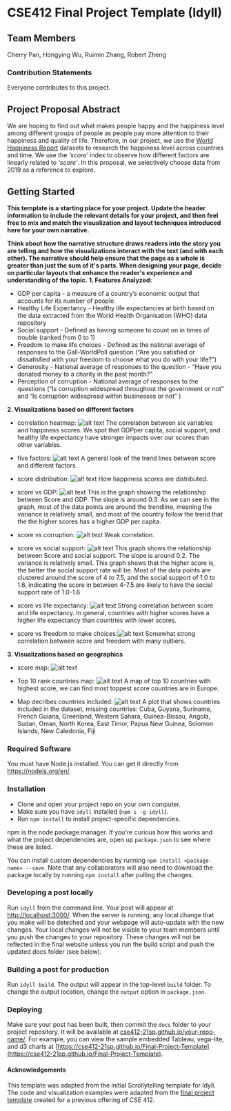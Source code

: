 # CSE412 Final Project Template (Idyll)

## Team Members

Cherry Pan, Hongying Wu, Ruimin Zhang, Robert Zheng

### Contribution Statements

Everyone contributes to this project.

## Project Proposal Abstract

We are hoping to find out what makes people happy and the happiness level among different groups of people as people pay more attention to their happiness and quality of life. Therefore, in our project, we use the [World Happiness Report](https://www.kaggle.com/PromptCloudHQ/world-happiness-report-2019) datasets to research the happiness level across countries and time. We use the _‘score’_ index to observe how different factors are linearly related to _‘score’_. In this proposal, we selectively choose data from 2019 as a reference to explore.

## Getting Started

**This template is a starting place for your project. Update the header information to include the relevant details for your project, and then feel free to mix and match the visualization and layout techniques introduced here for your own narrative.**

**Think about how the narrative structure draws readers into the story you are telling and how the visualizations interact with the text (and with each other). The narrative should help ensure that the page as a whole is greater than just the sum of it's parts. When designing your page, decide on particular layouts that enhance the reader's experience and understanding of the topic.**
**1. Features Analyzed:**
* GDP per capita - a measure of a country’s economic output that accounts for its number of people.
* Healthy Life Expectancy - Healthy life expectancies at birth based on the data extracted from the World Health Organisation (WHO) data repository
* Social support - Defined as having someone to count on in times of trouble (ranked from 0 to 1)
* Freedom to make life choices - Defined as the national average of responses to the Gall-WorldPoll question (“Are you satisfied or dissatisfied with your freedom to choose what you do with your life?”)
* Generosity - National average of responses to the question - “Have you donated money to a charity in the past month?”
* Perception of corruption - National average of responses to the questions (“Is corruption widespread throughout the government or not” and “Is corruption widespread within businesses or not” )

**2. Visualizations based on different factors**
* correlation heatmap:
![alt text](https://github.com/cse412-21sp/world-happiness-report/blob/main/static/images/correlation%20heatmap.png)
The correlation between six variables and happiness scores. We spot that GDPper capita, social support, and healthy life expectancy have stronger impacts over our scores than other variables. 

* five factors: 
![alt text](https://github.com/cse412-21sp/world-happiness-report/blob/main/static/images/A%20broad%20look%20of%20how%20score%20is%20related%20to%20these%20five%20factors%20.png)
A general look of the trend lines between score and different factors.

* score distribution: 
![alt text](https://github.com/cse412-21sp/world-happiness-report/blob/main/static/images/score%20distribution.png)
How happiness scores are distributed. 

* score vs GDP: 
![alt text](https://github.com/cse412-21sp/world-happiness-report/blob/main/static/images/score%20vs%20GDP.png)
This is the graph showing the relationship between Score and GDP. The slope is around 0.3. As we can see in the graph, most of the data points are around the trendline, meaning the variance is relatively small, and most of the country follow the trend that the the higher scores has a higher GDP per capita.

* score vs corruption: 
![alt text](https://github.com/cse412-21sp/world-happiness-report/blob/main/static/images/score%20vs%20corruption.jpg)
Weak correlation.

* score vs social support: 
![alt text](https://github.com/cse412-21sp/world-happiness-report/blob/main/static/images/score%20vs%20social%20support.png)
This graph shows the relationship between Score and social support. The slope is around 0.2. The variance is relatively small. This graph shows that the higher score is, the better the social support rate will be. Most of the data points are clustered around the score of 4 to 7.5, and the social support of 1.0 to 1.6, indicating the score in between 4-7.5 are likely to have the social support rate of 1.0-1.6

* score vs life expectancy: 
![alt text](https://github.com/cse412-21sp/world-happiness-report/blob/main/static/images/score%20vs%20life%20expectancy.jpg)
Strong correlation between score and life expectancy. In general, countries with higher scores have a higher life expectancy than countries with lower scores.

* score vs freedom to make choices:![alt text](https://github.com/cse412-21sp/world-happiness-report/blob/main/static/images/score%20vs%20freedom%20to%20make%20life%20choice.png)
Somewhat strong correlation between score and freedom with many outliers.

**3. Visualizations based on geographics**
* score map: 
![alt text](https://github.com/cse412-21sp/world-happiness-report/blob/main/static/images/score%20map.png)

* Top 10 rank countries map:
![alt text](https://github.com/cse412-21sp/world-happiness-report/blob/main/static/images/Top%2010%20countries.png)
A map of top 10 countries with highest score, we can find most toppest score countries are in Europe. 

* Map decribes countries included:
![alt text](https://github.com/cse412-21sp/world-happiness-report/blob/main/static/images/Map.jpg)
A plot that shows countries included in the dataset, missing countries:
Cuba, Guyana, Suriname, French Guiana, Greenland, Western Sahara, Guinea-Bissau, Angola, Sudan, Oman, North Korea, East Timor, Papua New Guinea, Solomon Islands, New Caledonia, Fiji


### Required Software

You must have Node.js installed. You can get it directly from https://nodejs.org/en/.

### Installation

- Clone and open your project repo on your own computer.
- Make sure you have `idyll` installed (`npm i -g idyll`).
- Run `npm install` to install project-specific dependencies.

npm is the node package manager. If you're curious how this works and what the project dependencies are, open up `package.json` to see where these are listed.

You can install custom dependencies by running `npm install <package-name> --save`. Note that any collaborators will also need to download the package locally by running `npm install` after pulling the changes.

### Developing a post locally

Run `idyll` from the command line. Your post will appear at [http://localhost:3000/](http://localhost:3000/). When the server is running, any local change that you make will be deteched and your webpage will auto-update with the new changes. Your local changes will not be visible to your team members until you push the changes to your repository. These changes will not be reflected in the final website unless you run the build script and push the updated docs folder (see below).

### Building a post for production

Run `idyll build`. The output will appear in the top-level `build` folder. To change the output location, change the `output` option in `package.json`.

### Deploying

Make sure your post has been built, then commit the `docs` folder to your project repository. It will be available at [cse412-21sp.github.io/your-repo-name/](). For example, you can view the sample embedded Tableau, vega-lite, and d3 charts at [https://cse412-21sp.github.io/Final-Project-Template](https://cse412-21sp.github.io/Final-Project-Template).

#### Acknowledgements

This template was adapted from the initial Scrollytelling template for Idyll. The code and visualization examples were adapted from the [final project template](https://github.com/cse412-21w/project-demo) created for a previous offering of CSE 412.
